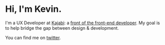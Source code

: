 # Hi, I'm Kevin.
I'm a UX Developer at [Kajabi](https://kajabi.com): a [front of the front-end developer](https://bradfrost.com/blog/post/frontend-design-react-and-a-bridge-over-the-great-divide/). My goal is to help bridge the gap between design & development.

You can find me on [twitter](https://twitter.com/teenwolfblitzer).
